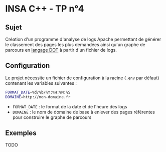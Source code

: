 # INSA C++ - TP n°4

## Sujet

Création d'un programme d'analyse de logs Apache permettant de générer le classement
des pages les plus demandées ainsi qu'un graphe de parcours en
[langage DOT](https://fr.wikipedia.org/wiki/DOT_(langage)) à partir d'un fichier de logs. 

## Configuration

Le projet nécessite un fichier de configuration à la racine (`.env` par défaut) contenant
les variables suivantes :

```bash
FORMAT_DATE=%d/%b/%Y:%H:%M:%S
DOMAINE=http://mon-domaine.fr
```

* `FORMAT_DATE` : le format de la date et de l'heure des logs
* `DOMAINE` : le nom de domaine de base à enlever des pages référentes pour construire
le graphe de parcours

## Exemples

TODO
